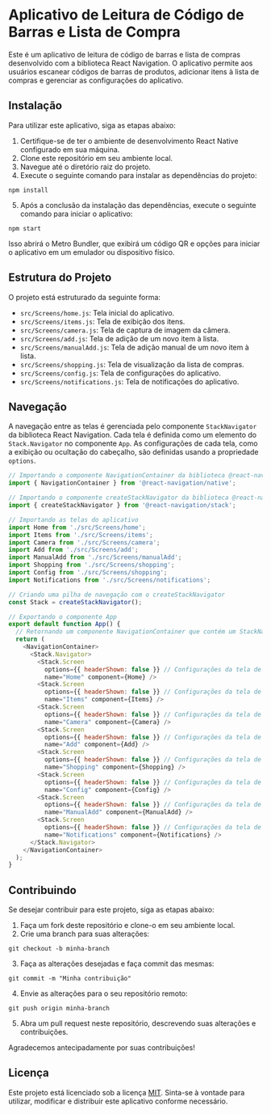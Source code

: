 # Aplicativo de Leitura de Código de Barras e Lista de Compra

Este é um aplicativo de leitura de código de barras e lista de compras desenvolvido com a biblioteca React Navigation. O aplicativo permite aos usuários escanear códigos de barras de produtos, adicionar itens à lista de compras e gerenciar as configurações do aplicativo.

## Instalação

Para utilizar este aplicativo, siga as etapas abaixo:

1. Certifique-se de ter o ambiente de desenvolvimento React Native configurado em sua máquina.
2. Clone este repositório em seu ambiente local.
3. Navegue até o diretório raiz do projeto.
4. Execute o seguinte comando para instalar as dependências do projeto:

```shell
npm install
```

5. Após a conclusão da instalação das dependências, execute o seguinte comando para iniciar o aplicativo:

```shell
npm start
```

Isso abrirá o Metro Bundler, que exibirá um código QR e opções para iniciar o aplicativo em um emulador ou dispositivo físico.

## Estrutura do Projeto

O projeto está estruturado da seguinte forma:

- `src/Screens/home.js`: Tela inicial do aplicativo.
- `src/Screens/items.js`: Tela de exibição dos itens.
- `src/Screens/camera.js`: Tela de captura de imagem da câmera.
- `src/Screens/add.js`: Tela de adição de um novo item à lista.
- `src/Screens/manualAdd.js`: Tela de adição manual de um novo item à lista.
- `src/Screens/shopping.js`: Tela de visualização da lista de compras.
- `src/Screens/config.js`: Tela de configurações do aplicativo.
- `src/Screens/notifications.js`: Tela de notificações do aplicativo.

## Navegação

A navegação entre as telas é gerenciada pelo componente `StackNavigator` da biblioteca React Navigation. Cada tela é definida como um elemento do `Stack.Navigator` no componente `App`. As configurações de cada tela, como a exibição ou ocultação do cabeçalho, são definidas usando a propriedade `options`.

```javascript
// Importando o componente NavigationContainer da biblioteca @react-navigation/native
import { NavigationContainer } from '@react-navigation/native';

// Importando o componente createStackNavigator da biblioteca @react-navigation/stack
import { createStackNavigator } from '@react-navigation/stack';

// Importando as telas do aplicativo
import Home from './src/Screens/home';
import Items from './src/Screens/items';
import Camera from './src/Screens/camera';
import Add from './src/Screens/add';
import ManualAdd from './src/Screens/manualAdd';
import Shopping from './src/Screens/shopping';
import Config from './src/Screens/shopping';
import Notifications from './src/Screens/notifications';

// Criando uma pilha de navegação com o createStackNavigator
const Stack = createStackNavigator();

// Exportando o componente App
export default function App() {
  // Retornando um componente NavigationContainer que contém um StackNavigator
  return (
    <NavigationContainer>
      <Stack.Navigator>
        <Stack.Screen
          options={{ headerShown: false }} // Configurações da tela de navegação // Tela inicial do aplicativo
          name="Home" component={Home} /> 
        <Stack.Screen
          options={{ headerShown: false }} // Configurações da tela de navegação // Tela de exibição dos itens
          name="Items" component={Items} /> 
        <Stack.Screen
          options={{ headerShown: false }} // Configurações da tela de navegação // Tela de captura de imagem da câmera
          name="Camera" component={Camera} /> 
        <Stack.Screen
          options={{ headerShown: false }} // Configurações da tela de navegação  // Tela de adição de um novo item à lista
          name="Add" component={Add} />
        <Stack.Screen
          options={{ headerShown: false }} // Configurações da tela de navegação // Tela de visualização da lista de compras
          name="Shopping" component={Shopping} /> 
        <Stack.Screen
          options={{ headerShown: false }} // Configurações da tela de navegação // Tela de configurações do aplicativo
          name="Config" component={Config} /> 
        <Stack.Screen
          options={{ headerShown: false }} // Configurações da tela de navegação  // Tela de adição manual de um novo item à lista
          name="ManualAdd" component={ManualAdd} />
        <Stack.Screen
          options={{ headerShown: false }} // Configurações da tela de navegação  // Tela de notificações do aplicativo
          name="Notifications" component={Notifications} />
      </Stack.Navigator>
    </NavigationContainer>
  );
}
```

## Contribuindo

Se desejar contribuir para este projeto, siga as etapas abaixo:

1. Faça um fork deste repositório e clone-o em seu ambiente local.
2. Crie uma branch para suas alterações:

```shell
git checkout -b minha-branch
```

3. Faça as alterações desejadas e faça commit das mesmas:

```shell
git commit -m "Minha contribuição"
```

4. Envie as alterações para o seu repositório remoto:

```shell
git push origin minha-branch
```

5. Abra um pull request neste repositório, descrevendo suas alterações e contribuições.

Agradecemos antecipadamente por suas contribuições!

## Licença

Este projeto está licenciado sob a licença [MIT](LICENSE). Sinta-se à vontade para utilizar, modificar e distribuir este aplicativo conforme necessário.
